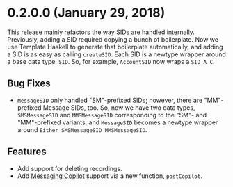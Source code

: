 0.2.0.0 (January 29, 2018)
==========================

This release mainly refactors the way SIDs are handled internally. Previously,
adding a SID required copying a bunch of boilerplate. Now we use Template
Haskell to generate that boilerplate automatically, and adding a SID is as easy
as calling `createSID`. Each SID is a newtype wrapper around a base data type,
`SID`. So, for example, `AccountSID` now wraps a `SID A C`.

Bug Fixes
---------

- `MessageSID` only handled "SM"-prefixed SIDs; however, there are "MM"-prefixed
  Message SIDs, too. So, now we have two data types, `SMSMessageSID` and
  `MMSMessageSID` corresponding to the "SM"- and "MM"-prefixed variants, and
  `MessageSID` becomes a newtype wrapper around
  `Either SMSMessageSID MMSMessageSID`.

Features
----------

- Add support for deleting recordings.
- Add [Messaging Copilot](https://www.twilio.com/copilot) support via a new
  function, `postCopilot`.
